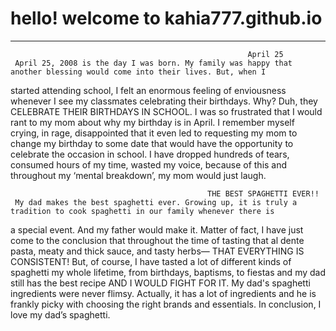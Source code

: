 # hello! welcome to kahia777.github.io
---
                                                         April 25
     April 25, 2008 is the day I was born. My family was happy that another blessing would come into their lives. But, when I 
started attending school, I felt an enormous feeling of enviousness whenever I see my classmates celebrating their birthdays.
Why? Duh, they CELEBRATE THEIR BIRTHDAYS IN SCHOOL. I was so frustrated that I would rant to my mom about why my birthday 
is in April. I remember myself crying, in rage, disappointed that it even led to requesting my mom to change my birthday
to some date that would have the opportunity to celebrate the occasion in school. I have dropped hundreds of tears, 
consumed hours of my time, wasted my voice, because of this and throughout my ‘mental breakdown’, my mom would just laugh. 
     
                                                THE BEST SPAGHETTI EVER!! 
     My dad makes the best spaghetti ever. Growing up, it is truly a tradition to cook spaghetti in our family whenever there is
a special event. And my father would make it. Matter of fact, I have just come to the conclusion that throughout the time of
tasting that al dente pasta, meaty and thick sauce, and tasty herbs— THAT EVERYTHING IS CONSISTENT! But, of course, I have 
tasted a lot of different kinds of spaghetti my whole lifetime, from birthdays, baptisms, to fiestas and my dad still has the
best recipe AND I WOULD FIGHT FOR IT. My dad's spaghetti ingredients were never flimsy. Actually, it has a lot of ingredients
and he is frankly picky with choosing the right brands and essentials. In conclusion, I love my dad’s spaghetti.  


   

